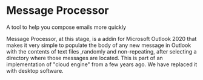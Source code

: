 # Message Processor
A tool to help you compose emails more quickly

Message Processor, at this stage, is a addin for Microsoft Outlook 2020 that makes it very simple to populate the body of any new message in Outlook with the contents of text files ,randomly and non-repeating, after selecting a directory where those messages are located. This is part of an implementation of "cloud engine" from a few years ago. We have replaced it with desktop software. 
